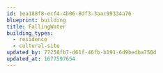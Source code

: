 ```yaml
---
id: 1ea188f8-ecf4-4b06-8df3-3aac99334a76
blueprint: building
title: FallingWater
building_types:
  - residence
  - cultural-site
updated_by: 77258fb7-d61f-46fb-b191-6d9bedba750d
updated_at: 1677597654
---
```


